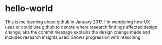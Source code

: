 # hello-world
This is me learning about github in January 2017. 
I'm wondering how UX uses or could use github to denote where research findings affected design change; aka the commit message explains the design change made and includes research insights used. Shows progression with reasoning. 
